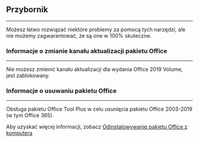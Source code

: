 ## Przybornik

---

Możesz łatwo rozwiązać niektóre problemy za pomocą tych narzędzi, ale nie możemy zagwarantować, że są one w 100% skuteczne.

### Informacje o zmianie kanału aktualizacji pakietu Office

---

Nie możesz zmienić kanału aktualizacji dla wydania Office 2019 Volume, jest zablokowany.

### Informacje o usuwaniu pakietu Office

---

Obsługa pakietu Office Tool Plus w celu usunięcia pakietu Office 2003-2019 (w tym Office 365).

Aby uzyskać więcej informacji, zobacz [Odinstalowywanie pakietu Office z komputera](https://support.microsoft.com/pl-pl/office/odinstalowywanie-pakietu-office-z-komputera-pc-9dd49b83-264a-477a-8fcc-2fdf5dbf61d8?ui=pl-pl&rs=pl-pl&ad=pl)
